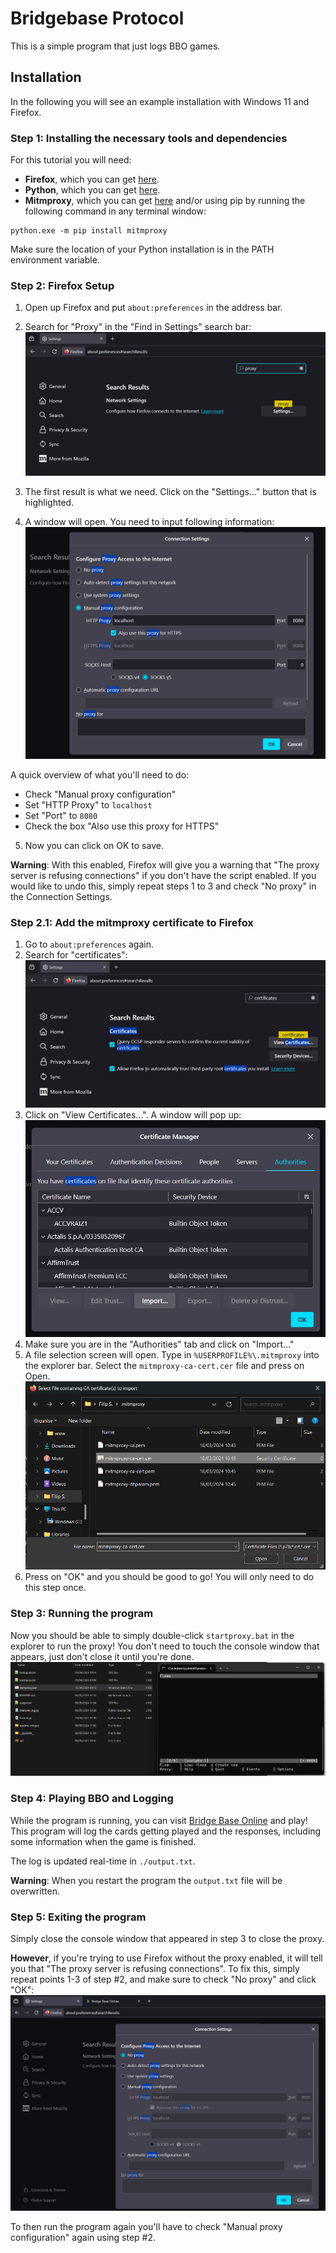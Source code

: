 # Bridgebase Protocol

This is a simple program that just logs BBO games. 

## Installation
In the following you will see an example installation with Windows 11 and Firefox.

### Step 1: Installing the necessary tools and dependencies

For this tutorial you will need:
- **Firefox**, which you can get [here](https://www.mozilla.org/en-US/firefox/new/).
- **Python**, which you can get [here](https://www.python.org/downloads/).
- **Mitmproxy**, which you can get [here](https://www.mitmproxy.org/downloads/) and/or using pip by running the following command in any terminal window:

```
python.exe -m pip install mitmproxy
```

Make sure the location of your Python installation is in the PATH environment variable.

### Step 2: Firefox Setup

1. Open up Firefox and put `about:preferences` in the address bar. 

2. Search for "Proxy" in the "Find in Settings" search bar:
![firefox preferences search](./readme-images/firefox-preferences-search.png)

3. The first result is what we need. Click on the "Settings..." button that is highlighted. 

4. A window will open. You need to input following information:
![firefox connection settings](./readme-images/firefox-connection-settings.png)

A quick overview of what you'll need to do:
- Check "Manual proxy configuration"
- Set "HTTP Proxy" to `localhost`
- Set "Port" to `8080`
- Check the box "Also use this proxy for HTTPS"

5. Now you can click on OK to save. 

**Warning**: With this enabled, Firefox will give you a warning that "The proxy server is refusing connections" if you don't have the script enabled. If you would like to undo this, simply repeat steps 1 to 3 and check "No proxy" in the Connection Settings. 

### Step 2.1: Add the mitmproxy certificate to Firefox

1. Go to `about:preferences` again.
2. Search for "certificates":
![firefox preferences search certificates](./readme-images/firefox-prefences-search-certificates.png)
3. Click on "View Certificates...". A window will pop up:
![firefox certificate manager](./readme-images/firefox-certificate-manager.png) 
4. Make sure you are in the "Authorities" tab and click on "Import..."
5. A file selection screen will open. Type in `%USERPROFILE%\.mitmproxy` into the explorer bar. Select the `mitmproxy-ca-cert.cer` file and press on Open.
![import certificate](./readme-images/import-certificate.png)
6. Press on "OK" and you should be good to go! You will only need to do this step once.

### Step 3: Running the program

Now you should be able to simply double-click `startproxy.bat` in the explorer to run the proxy! You don't need to touch the console window that appears, just don't close it until you're done. 
![explorer run proxy](./readme-images/explorer-run-proxy.png)

### Step 4: Playing BBO and Logging

While the program is running, you can visit [Bridge Base Online](https://bridgebase.com/) and play! This program will log the cards getting played and the responses, including some information when the game is finished. 

The log is updated real-time in `./output.txt`. 

**Warning**: When you restart the program the `output.txt` file will be overwritten.

### Step 5: Exiting the program

Simply close the console window that appeared in step 3 to close the proxy. 

**However**, if you're trying to use Firefox without the proxy enabled, it will tell you that "The proxy server is refusing connections". To fix this, simply repeat points 1-3 of step #2, and make sure to check "No proxy" and click "OK":
![firefox preferences disable proxy](./readme-images/firefox-preferences-disable-proxy.png)

To then run the program again you'll have to check "Manual proxy configuration" again using step #2.